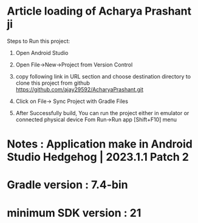 # Article loading of Acharya Prashant ji

Steps to Run this project:

1. Open Android Studio 
2. Open File->New->Project from Version Control
3. copy following link in URL section and choose destination directory to clone this project from github 
 https://github.com/ajay29592/AcharyaPrashant.git
 
4. Click on File-> Sync Project with Gradle Files
5. After Successfully build, You can run the project either in emulator or connected physical device Fom Run->Run app [Shift+F10] menu


# Notes :  Application make in Android Studio Hedgehog | 2023.1.1 Patch 2
# Gradle version : 7.4-bin
# minimum SDK version : 21